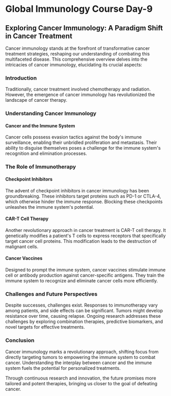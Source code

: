 # Global Immunology Course Day-9

## Exploring Cancer Immunology: A Paradigm Shift in Cancer Treatment

Cancer immunology stands at the forefront of transformative cancer treatment strategies, reshaping our understanding of combating this multifaceted disease. This comprehensive overview delves into the intricacies of cancer immunology, elucidating its crucial aspects:

### Introduction
Traditionally, cancer treatment involved chemotherapy and radiation. However, the emergence of cancer immunology has revolutionized the landscape of cancer therapy.

### Understanding Cancer Immunology
#### Cancer and the Immune System
Cancer cells possess evasion tactics against the body's immune surveillance, enabling their unbridled proliferation and metastasis. Their ability to disguise themselves poses a challenge for the immune system's recognition and elimination processes.

### The Role of Immunotherapy
#### Checkpoint Inhibitors
The advent of checkpoint inhibitors in cancer immunology has been groundbreaking. These inhibitors target proteins such as PD-1 or CTLA-4, which otherwise hinder the immune response. Blocking these checkpoints unleashes the immune system's potential.

#### CAR-T Cell Therapy
Another revolutionary approach in cancer treatment is CAR-T cell therapy. It genetically modifies a patient's T cells to express receptors that specifically target cancer cell proteins. This modification leads to the destruction of malignant cells.

#### Cancer Vaccines
Designed to prompt the immune system, cancer vaccines stimulate immune cell or antibody production against cancer-specific antigens. They train the immune system to recognize and eliminate cancer cells more efficiently.

### Challenges and Future Perspectives
Despite successes, challenges exist. Responses to immunotherapy vary among patients, and side effects can be significant. Tumors might develop resistance over time, causing relapse. Ongoing research addresses these challenges by exploring combination therapies, predictive biomarkers, and novel targets for effective treatments.

### Conclusion
Cancer immunology marks a revolutionary approach, shifting focus from directly targeting tumors to empowering the immune system to combat cancer. Understanding the interplay between cancer and the immune system fuels the potential for personalized treatments.

Through continuous research and innovation, the future promises more tailored and potent therapies, bringing us closer to the goal of defeating cancer.
